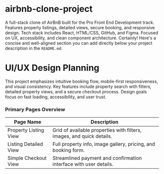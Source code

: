 # airbnb-clone-project
A full-stack clone of AirBnB built for the Pro Front End Development track. Features property listings, detailed views, secure booking, and responsive design. Tech stack includes React, HTML/CSS, GitHub, and Figma. Focused on UX, accessibility, and clean component architecture.
Certainly! Here's a concise and well-aligned section you can add directly below your project description in the `README.md`:

# UI/UX Design Planning  
This project emphasizes intuitive booking flow, mobile-first responsiveness, and visual consistency. Key features include property search with filters, detailed property views, and a secure checkout process. Design goals focus on fast loading, accessibility, and user trust.

### Primary Pages Overview  

| Page Name               | Description                                                                 |
|-------------------------|-----------------------------------------------------------------------------|
| Property Listing View   | Grid of available properties with filters, images, and quick details.       |
| Listing Detailed View   | Full property info, image gallery, pricing, and booking form.              |
| Simple Checkout View    | Streamlined payment and confirmation interface with user details.          |



